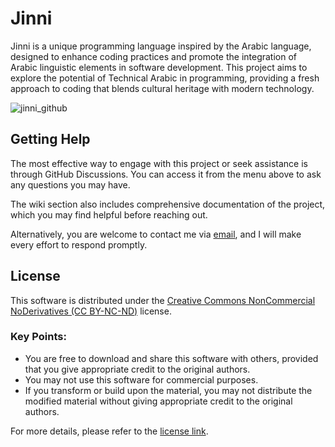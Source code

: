 # Jinni
Jinni is a unique programming language inspired by the Arabic language, designed to enhance coding practices and promote the integration of Arabic linguistic elements in software development. This project aims to explore the potential of Technical Arabic in programming, providing a fresh approach to coding that blends cultural heritage with modern technology.

![jinni_github](https://github.com/ashrfras/jinni/assets/169364198/0a495a86-5c30-49c9-96de-49e6e7d8ab32)

## Getting Help

The most effective way to engage with this project or seek assistance is through GitHub Discussions. You can access it from the menu above to ask any questions you may have.

The wiki section also includes comprehensive documentation of the project, which you may find helpful before reaching out.

Alternatively, you are welcome to contact me via [email](mailto:ashraf.ras@raqmain.net), and I will make every effort to respond promptly.

## License

This software is distributed under the [Creative Commons NonCommercial NoDerivatives (CC BY-NC-ND)](https://creativecommons.org/licenses/by-nc-nd/4.0/) license. 

### Key Points:
- You are free to download and share this software with others, provided that you give appropriate credit to the original authors.
- You may not use this software for commercial purposes.
- If you transform or build upon the material, you may not distribute the modified material without giving appropriate credit to the original authors.

For more details, please refer to the [license link](https://creativecommons.org/licenses/by-nc-nd/4.0/).
